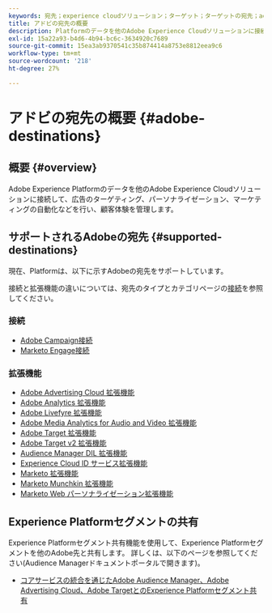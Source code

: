 ```yaml
---
keywords: 宛先；experience cloudソリューション；ターゲット；ターゲットの宛先；ad cloud;advertising cloud;audience manager;adobe targetの宛先；target;audience managerの宛先；
title: アドビの宛先の概要
description: Platformのデータを他のAdobe Experience Cloudソリューションに接続して、広告のターゲティング、パーソナライゼーション、マーケティングの自動化などをおこなうことで、顧客体験を管理します
exl-id: 15a22a93-b4d6-4b94-bc6c-3634920c7689
source-git-commit: 15ea3ab9370541c35b874414a8753e8812eea9c6
workflow-type: tm+mt
source-wordcount: '218'
ht-degree: 27%

---
```


# アドビの宛先の概要 {#adobe-destinations}

## 概要 {#overview}

Adobe Experience Platformのデータを他のAdobe Experience Cloudソリューションに接続して、広告のターゲティング、パーソナライゼーション、マーケティングの自動化などを行い、顧客体験を管理します。

## サポートされるAdobeの宛先 {#supported-destinations}

現在、Platformは、以下に示すAdobeの宛先をサポートしています。

接続と拡張機能の違いについては、宛先のタイプとカテゴリページの[接続](../../destination-types.md#connections)を参照してください。

### 接続

* [Adobe Campaign接続](../email-marketing/adobe-campaign.md)
* [Marketo Engage接続](/help/destinations/catalog/adobe/marketo-engage.md)

### 拡張機能

* [Adobe Advertising Cloud 拡張機能](../advertising/adobe-advertising-cloud.md)
* [Adobe Analytics 拡張機能](../analytics/adobe-analytics.md)
* [Adobe Livefyre 拡張機能](../social/adobe-livefyre.md)
* [Adobe Media Analytics for Audio and Video 拡張機能](../analytics/adobe-video-analytics.md)
* [Adobe Target 拡張機能](../personalization/adobe-target.md)
* [Adobe Target v2 拡張機能](../personalization/adobe-target-v2.md)
* [Audience Manager DIL 拡張機能](../data-management/aam-dil-extension.md)
* [Experience Cloud ID サービス拡張機能](../personalization/adobe-ecid.md)
* [Marketo 拡張機能](../email/marketo.md)
* [Marketo Munchkin 拡張機能](../email/marketo-munchkin.md)
* [Marketo Web パーソナライゼーション拡張機能](../personalization/marketo-web-personalization.md)

## Experience Platformセグメントの共有

Experience Platformセグメント共有機能を使用して、Experience Platformセグメントを他のAdobe先と共有します。 詳しくは、以下のページを参照してください(Audience Managerドキュメントポータルで開きます)。

* [コアサービスの統合を通じたAdobe Audience Manager、Adobe Advertising Cloud、Adobe TargetとのExperience Platformセグメント共有](https://experienceleague.adobe.com/docs/audience-manager/user-guide/implementation-integration-guides/integration-experience-platform/aam-aep-audience-sharing.html?lang=ja)
